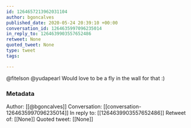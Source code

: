 ```yaml
---
id: 1264657213962031104
author: bgoncalves
published_date: 2020-05-24 20:39:10 +00:00
conversation_id: 1264635997096235014
in_reply_to: 1264639903557652486
retweet: None
quoted_tweet: None
type: tweet
tags:

---
```


@fitelson @yudapearl Would love to be a fly in the wall for that :)

### Metadata

Author: [[@bgoncalves]]
Conversation: [[conversation-1264635997096235014]]
In reply to: [[1264639903557652486]]
Retweet of: [[None]]
Quoted tweet: [[None]]
